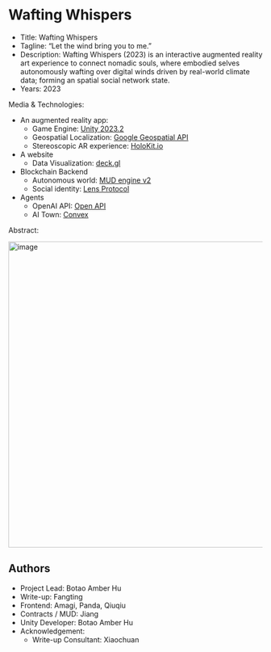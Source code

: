 # Wafting Whispers

* Title: Wafting Whispers
* Tagline: “Let the wind bring you to me.”
* Description:
Wafting Whispers (2023) is an interactive augmented reality art experience to connect nomadic souls, where embodied selves autonomously wafting over digital winds driven by real-world climate data; forming an spatial social network state.
* Years: 2023

Media & Technologies:

* An augmented reality app:
  * Game Engine: [Unity 2023.2](https://unity.com)
  * Geospatial Localization: [Google Geospatial API](https://developers.google.com/ar/develop/geospatial)
  * Stereoscopic AR experience: [HoloKit.io](https://holokit.io)
* A website
  * Data Visualization: [deck.gl](https://deck.gl)
* Blockchain Backend
  * Autonomous world: [MUD engine v2](https://mud.dev/)
  * Social identity: [Lens Protocol](https://www.lens.xyz/)
* Agents
  * OpenAI API: [Open API](https://openai.com)
  * AI Town: [Convex](https://www.convex.dev/)

Abstract: 



<img width="606" alt="image" src="https://github.com/holoi/whisperintothewind/assets/2534431/76e85a21-6b51-4050-abd9-4a9ff46e308f">


## Authors

* Project Lead: Botao Amber Hu
* Write-up: Fangting
* Frontend: Amagi, Panda, Qiuqiu
* Contracts / MUD: Jiang
* Unity Developer: Botao Amber Hu
* Acknowledgement:
  * Write-up Consultant: Xiaochuan
